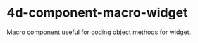 4d-component-macro-widget
=========================

Macro component useful for coding object methods for widget.